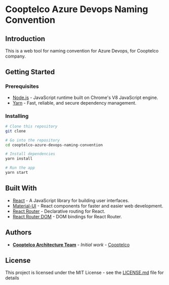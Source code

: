 # Cooptelco Azure Devops Naming Convention

## Introduction

This is a web tool for naming convention for Azure Devops, for Cooptelco company.

## Getting Started

### Prerequisites

- [Node.js](https://nodejs.org/en/) - JavaScript runtime built on Chrome's V8 JavaScript engine.
- [Yarn](https://yarnpkg.com/en/) - Fast, reliable, and secure dependency management.

### Installing

```bash
# Clone this repository
git clone

# Go into the repository
cd cooptelco-azure-devops-naming-convention

# Install dependencies
yarn install

# Run the app
yarn start
```

## Built With

- [React](https://reactjs.org/) - A JavaScript library for building user interfaces.
- [Material-UI](https://material-ui.com/) - React components for faster and easier web development.
- [React Router](https://reacttraining.com/react-router/) - Declarative routing for React.
- [React Router DOM](https://reacttraining.com/react-router/) - DOM bindings for React Router.

## Authors

- **[Cooptelco Architecture Team](https:dev.azure.com/cooptelco/)** - *Initial work* - [Cooptelco](https://dev.azure.com/cooptelco/)

## License

This project is licensed under the MIT License - see the [LICENSE.md](LICENSE.md) file for details